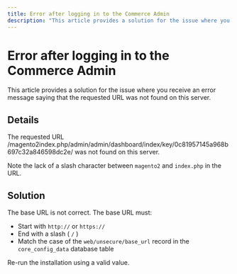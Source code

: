 ```yaml
---
title: Error after logging in to the Commerce Admin
description: "This article provides a solution for the issue where you receive an error message saying that the requested URL was not found on this server."
---
```


# Error after logging in to the Commerce Admin

This article provides a solution for the issue where you receive an error message saying that the requested URL was not found on this server.

## Details

The requested URL /magento2index.php/admin/admin/dashboard/index/key/0c81957145a968b697c32a846598dc2e/ was not found on this server.

Note the lack of a slash character between `magento2` and `index.php` in the URL.

## Solution

The base URL is not correct. The base URL must:

* Start with `http://` or `https://`
* End with a slash ( `/` )
* Match the case of the `web/unsecure/base_url` record in the `core_config_data` database table

Re-run the installation using a valid value.
